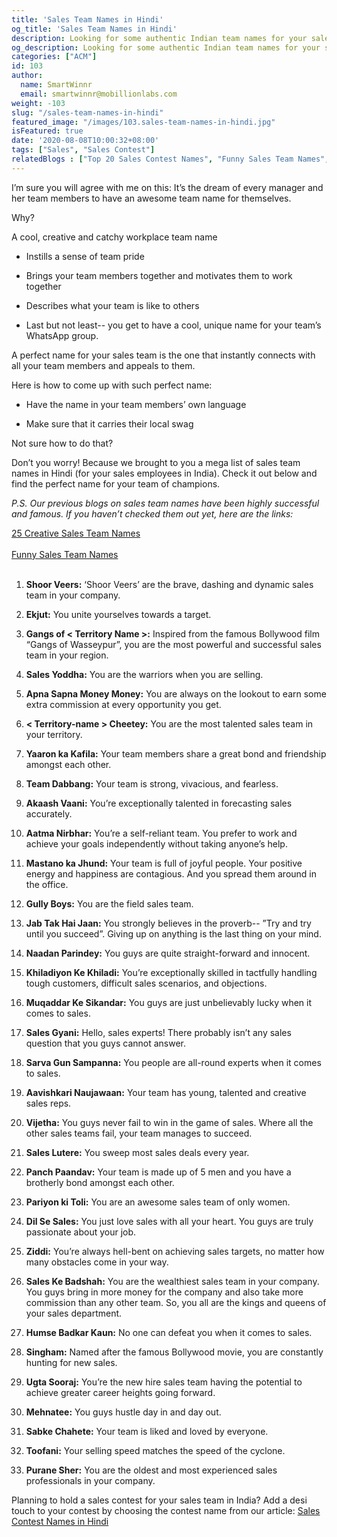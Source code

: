 ```yaml
---
title: 'Sales Team Names in Hindi'
og_title: 'Sales Team Names in Hindi'
description: Looking for some authentic Indian team names for your salesforce in India? Here is our list of cool, creative and catchy sales team names in Hindi
og_description: Looking for some authentic Indian team names for your salesforce in India? Here is our list of cool, creative and catchy sales team names in Hindi
categories: ["ACM"]
id: 103
author:
  name: SmartWinnr
  email: smartwinnr@mobillionlabs.com
weight: -103
slug: "/sales-team-names-in-hindi"
featured_image: "/images/103.sales-team-names-in-hindi.jpg"
isFeatured: true
date: '2020-08-08T10:00:32+08:00'
tags: ["Sales", "Sales Contest"]
relatedBlogs : ["Top 20 Sales Contest Names", "Funny Sales Team Names", "25 Creative Sales Team Names", "Sales Contest Names in Hind", "23 Sales incentive ideas to keep your sales team motivated", "Sales Contest Communication Template"]
---
```


I’m sure you will agree with me on this: It’s the dream of every manager and her team members to have an awesome team name for themselves. 

Why?

A cool, creative and catchy workplace team name 

* Instills a sense of team pride

* Brings your team members together and motivates them to work together

* Describes what your team is like to others

* Last but not least-- you get to have a cool, unique name for your team’s WhatsApp group.

A perfect name for your sales team is the one that instantly connects with all your team members and appeals to them. 

Here is how to come up with such perfect name:

* Have the name in your team members’ own language 

* Make sure that it carries their local swag 

Not sure how to do that?

Don’t you worry! Because we brought to you a mega list of sales team names in Hindi (for your sales employees in India). Check it out below and find the perfect name for your team of champions.

_P.S. Our previous blogs on sales team names have been highly successful and famous. If you haven’t checked them out yet, here are the links:_

<div class="ml-margin-bottom10"> 
<a href="https://www.smartwinnr.com/post/25-creative-sales-team-names/" target="_blank" class="ml-desc-text">25 Creative Sales Team Names</a><br><br>
<a href="https://www.smartwinnr.com/post/funny-sales-team-names/" target="_blank" class="ml-desc-text">Funny Sales Team Names</a>
</div>  

<br>

1. **Shoor Veers:** ‘Shoor Veers’ are the brave, dashing and dynamic sales team in your company.

2. **Ekjut:** You unite yourselves towards a target.

3. **Gangs of < Territory Name >:** Inspired from the famous Bollywood film “Gangs of Wasseypur”, you are the most powerful and successful sales team in your region.

4. **Sales Yoddha:** You are the warriors when you are selling.

5. **Apna Sapna Money Money:** You are always on the lookout to earn some extra commission at every opportunity you get.

6. **< Territory-name > Cheetey:** You are the most talented sales team in your territory.

7. **Yaaron ka Kafila:** Your team members share a great bond and friendship amongst each other.

8. **Team Dabbang:** Your team is strong, vivacious, and fearless. 

9. **Akaash Vaani:** You’re exceptionally talented in forecasting sales accurately.

10. **Aatma Nirbhar:** You’re a self-reliant team. You prefer to work and achieve your goals independently without taking anyone’s help.

11. **Mastano ka Jhund:** Your team is full of joyful people. Your positive energy and happiness are contagious. And you spread them around in the office.

12. **Gully Boys:** You are the field sales team.

13. **Jab Tak Hai Jaan:** You strongly believes in the proverb-- ”Try and try until you succeed”. Giving up on anything is the last thing on your mind. 

14. **Naadan Parindey:** You guys are quite straight-forward and innocent.

15. **Khiladiyon Ke Khiladi:** You’re exceptionally skilled in tactfully handling tough customers, difficult sales scenarios, and objections.

16. **Muqaddar Ke Sikandar:** You guys are just unbelievably lucky when it comes to sales.

17. **Sales Gyani:** Hello, sales experts! There probably isn’t any sales question that you guys cannot answer.

18. **Sarva Gun Sampanna:** You people are all-round experts when it comes to sales.

19. **Aavishkari Naujawaan:** Your team has young, talented and creative sales reps.

20. **Vijetha:** You guys never fail to win in the game of sales. Where all the other sales teams fail, your team manages to succeed.

21. **Sales Lutere:** You sweep most sales deals every year.

22. **Panch Paandav:** Your team is made up of 5 men and you have a brotherly bond amongst each other.

23. **Pariyon ki Toli:** You are an awesome sales team of only women.

24. **Dil Se Sales:** You just love sales with all your heart. You guys are truly passionate about your job.

25. **Ziddi:** You’re always hell-bent on achieving sales targets, no matter how many obstacles come in your way.

26. **Sales Ke Badshah:** You are the wealthiest sales team in your company. You guys bring in more money for the company and also take more commission than any other team. So, you all are the kings and queens of your sales department.

27. **Humse Badkar Kaun:** No one can defeat you when it comes to sales.

28. **Singham:** Named after the famous Bollywood movie, you are constantly hunting for new sales.

29. **Ugta Sooraj:** You’re the new hire sales team having the potential to achieve greater career heights going forward.

30. **Mehnatee:** You guys hustle day in and day out.

31. **Sabke Chahete:** Your team is liked and loved by everyone.

32. **Toofani:** Your selling speed matches the speed of the cyclone.

33. **Purane Sher:** You are the oldest and most experienced sales professionals in your company.

<div class="ml-margin-bottom10"> Planning to hold a sales contest for your sales team in India? Add a desi touch to your contest by choosing the contest name from our article: <a href="https://www.smartwinnr.com/post/sales-contest-names-in-hindi/" target="_blank" class="ml-desc-text">Sales Contest Names in Hindi</a></div>
